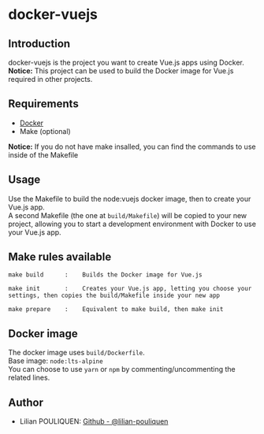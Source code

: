 # docker-vuejs

## Introduction

docker-vuejs is the project you want to create Vue.js apps using Docker.  
**Notice:** This project can be used to build the Docker image for Vue.js required in other projects.

## Requirements

- [Docker](https://docs.docker.com/get-docker/)
- Make (optional)

**Notice:** If you do not have make insalled, you can find the commands to use inside of the Makefile

## Usage

Use the Makefile to build the node:vuejs docker image, then to create your Vue.js app.  
A second Makefile (the one at `build/Makefile`) will be copied to your new project, allowing you to start a development environment with Docker to use your Vue.js app.

## Make rules available

```text
make build      :    Builds the Docker image for Vue.js

make init       :    Creates your Vue.js app, letting you choose your settings, then copies the build/Makefile inside your new app

make prepare    :    Equivalent to make build, then make init
```

## Docker image

The docker image uses `build/Dockerfile`.  
Base image: `node:lts-alpine`  
You can choose to use `yarn` or `npm` by commenting/uncommenting the related lines.

## Author

- Lilian POULIQUEN: [Github - @lilian-pouliquen](https://github.com/lilian-pouliquen/)
